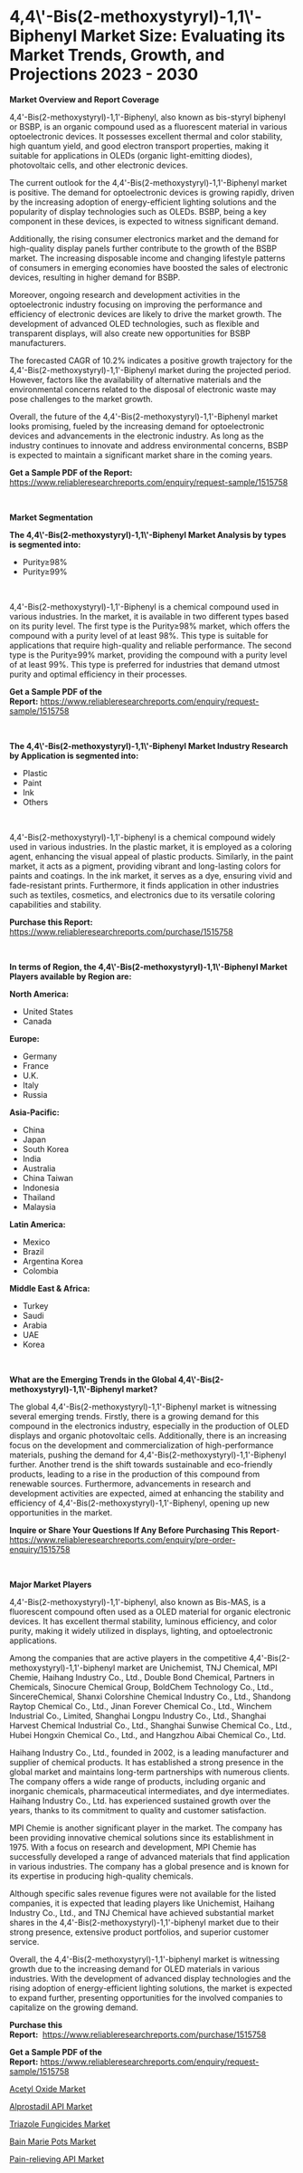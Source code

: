 <p><h1>4,4\'-Bis(2-methoxystyryl)-1,1\'-Biphenyl Market Size: Evaluating its Market Trends, Growth, and Projections 2023 - 2030</h1></p><p><strong>Market Overview and Report Coverage</strong></p>
<p><p>4,4'-Bis(2-methoxystyryl)-1,1'-Biphenyl, also known as bis-styryl biphenyl or BSBP, is an organic compound used as a fluorescent material in various optoelectronic devices. It possesses excellent thermal and color stability, high quantum yield, and good electron transport properties, making it suitable for applications in OLEDs (organic light-emitting diodes), photovoltaic cells, and other electronic devices.</p><p>The current outlook for the 4,4'-Bis(2-methoxystyryl)-1,1'-Biphenyl market is positive. The demand for optoelectronic devices is growing rapidly, driven by the increasing adoption of energy-efficient lighting solutions and the popularity of display technologies such as OLEDs. BSBP, being a key component in these devices, is expected to witness significant demand.</p><p>Additionally, the rising consumer electronics market and the demand for high-quality display panels further contribute to the growth of the BSBP market. The increasing disposable income and changing lifestyle patterns of consumers in emerging economies have boosted the sales of electronic devices, resulting in higher demand for BSBP.</p><p>Moreover, ongoing research and development activities in the optoelectronic industry focusing on improving the performance and efficiency of electronic devices are likely to drive the market growth. The development of advanced OLED technologies, such as flexible and transparent displays, will also create new opportunities for BSBP manufacturers.</p><p>The forecasted CAGR of 10.2% indicates a positive growth trajectory for the 4,4'-Bis(2-methoxystyryl)-1,1'-Biphenyl market during the projected period. However, factors like the availability of alternative materials and the environmental concerns related to the disposal of electronic waste may pose challenges to the market growth.</p><p>Overall, the future of the 4,4'-Bis(2-methoxystyryl)-1,1'-Biphenyl market looks promising, fueled by the increasing demand for optoelectronic devices and advancements in the electronic industry. As long as the industry continues to innovate and address environmental concerns, BSBP is expected to maintain a significant market share in the coming years.</p></p>
<p><strong>Get a Sample PDF of the Report:</strong> <a href="https://www.reliableresearchreports.com/enquiry/request-sample/1515758">https://www.reliableresearchreports.com/enquiry/request-sample/1515758</a></p>
<p>&nbsp;</p>
<p><strong>Market Segmentation</strong></p>
<p><strong>The 4,4\'-Bis(2-methoxystyryl)-1,1\'-Biphenyl Market Analysis by types is segmented into:</strong></p>
<p><ul><li>Purity≥98%</li><li>Purity≥99%</li></ul></p>
<p>&nbsp;</p>
<p><p>4,4'-Bis(2-methoxystyryl)-1,1'-Biphenyl is a chemical compound used in various industries. In the market, it is available in two different types based on its purity level. The first type is the Purity≥98% market, which offers the compound with a purity level of at least 98%. This type is suitable for applications that require high-quality and reliable performance. The second type is the Purity≥99% market, providing the compound with a purity level of at least 99%. This type is preferred for industries that demand utmost purity and optimal efficiency in their processes.</p></p>
<p><strong>Get a Sample PDF of the Report:</strong>&nbsp;<a href="https://www.reliableresearchreports.com/enquiry/request-sample/1515758">https://www.reliableresearchreports.com/enquiry/request-sample/1515758</a></p>
<p>&nbsp;</p>
<p><strong>The 4,4\'-Bis(2-methoxystyryl)-1,1\'-Biphenyl Market Industry Research by Application is segmented into:</strong></p>
<p><ul><li>Plastic</li><li>Paint</li><li>Ink</li><li>Others</li></ul></p>
<p>&nbsp;</p>
<p><p>4,4'-Bis(2-methoxystyryl)-1,1'-biphenyl is a chemical compound widely used in various industries. In the plastic market, it is employed as a coloring agent, enhancing the visual appeal of plastic products. Similarly, in the paint market, it acts as a pigment, providing vibrant and long-lasting colors for paints and coatings. In the ink market, it serves as a dye, ensuring vivid and fade-resistant prints. Furthermore, it finds application in other industries such as textiles, cosmetics, and electronics due to its versatile coloring capabilities and stability.</p></p>
<p><strong>Purchase this Report:</strong>&nbsp; <a href="https://www.reliableresearchreports.com/purchase/1515758">https://www.reliableresearchreports.com/purchase/1515758</a></p>
<p>&nbsp;</p>
<p><strong>In terms of Region, the 4,4\'-Bis(2-methoxystyryl)-1,1\'-Biphenyl Market Players available by Region are:</strong></p>
<p>
    <p> <strong> North America: </strong>
        <ul>
            <li>United States</li>
            <li>Canada</li>
        </ul>
        </p> 
    <p> <strong> Europe: </strong>
        <ul>
            <li>Germany</li>
            <li>France</li>
            <li>U.K.</li>
            <li>Italy</li>
            <li>Russia</li>
        </ul>
        </p> 
    <p> <strong> Asia-Pacific: </strong>
        <ul>
            <li>China</li>
            <li>Japan</li>
            <li>South Korea</li>
            <li>India</li>
            <li>Australia</li>
            <li>China Taiwan</li>
            <li>Indonesia</li>
            <li>Thailand</li>
            <li>Malaysia</li>
        </ul>
        </p> 
    <p> <strong> Latin America: </strong>
        <ul>
            <li>Mexico</li>
            <li>Brazil</li>
            <li>Argentina Korea</li>
            <li>Colombia</li>
        </ul>
        </p> 
    <p> <strong> Middle East & Africa: </strong>
        <ul>
            <li>Turkey</li>
            <li>Saudi</li>
            <li>Arabia</li>
            <li>UAE</li>
            <li>Korea</li>
        </ul>
    </p>
    </p>
<p>&nbsp;</p>
<p><strong>What are the Emerging Trends in the Global 4,4\'-Bis(2-methoxystyryl)-1,1\'-Biphenyl market?</strong></p>
<p><p>The global 4,4'-Bis(2-methoxystyryl)-1,1'-Biphenyl market is witnessing several emerging trends. Firstly, there is a growing demand for this compound in the electronics industry, especially in the production of OLED displays and organic photovoltaic cells. Additionally, there is an increasing focus on the development and commercialization of high-performance materials, pushing the demand for 4,4'-Bis(2-methoxystyryl)-1,1'-Biphenyl further. Another trend is the shift towards sustainable and eco-friendly products, leading to a rise in the production of this compound from renewable sources. Furthermore, advancements in research and development activities are expected, aimed at enhancing the stability and efficiency of 4,4'-Bis(2-methoxystyryl)-1,1'-Biphenyl, opening up new opportunities in the market.</p></p>
<p><strong>Inquire or Share Your Questions If Any Before Purchasing This Report</strong>- <a href="https://www.reliableresearchreports.com/enquiry/pre-order-enquiry/1515758">https://www.reliableresearchreports.com/enquiry/pre-order-enquiry/1515758</a></p>
<p>&nbsp;</p>
<p><strong>Major Market Players</strong></p>
<p><p>4,4'-Bis(2-methoxystyryl)-1,1'-biphenyl, also known as Bis-MAS, is a fluorescent compound often used as a OLED material for organic electronic devices. It has excellent thermal stability, luminous efficiency, and color purity, making it widely utilized in displays, lighting, and optoelectronic applications. </p><p>Among the companies that are active players in the competitive 4,4'-Bis(2-methoxystyryl)-1,1'-biphenyl market are Unichemist, TNJ Chemical, MPI Chemie, Haihang Industry Co., Ltd., Double Bond Chemical, Partners in Chemicals, Sinocure Chemical Group, BoldChem Technology Co., Ltd., SincereChemical, Shanxi Colorshine Chemical Industry Co., Ltd., Shandong Raytop Chemical Co., Ltd., Jinan Forever Chemical Co., Ltd., Winchem Industrial Co., Limited, Shanghai Longpu Industry Co., Ltd., Shanghai Harvest Chemical Industrial Co., Ltd., Shanghai Sunwise Chemical Co., Ltd., Hubei Hongxin Chemical Co., Ltd., and Hangzhou Aibai Chemical Co., Ltd.</p><p>Haihang Industry Co., Ltd., founded in 2002, is a leading manufacturer and supplier of chemical products. It has established a strong presence in the global market and maintains long-term partnerships with numerous clients. The company offers a wide range of products, including organic and inorganic chemicals, pharmaceutical intermediates, and dye intermediates. Haihang Industry Co., Ltd. has experienced sustained growth over the years, thanks to its commitment to quality and customer satisfaction.</p><p>MPI Chemie is another significant player in the market. The company has been providing innovative chemical solutions since its establishment in 1975. With a focus on research and development, MPI Chemie has successfully developed a range of advanced materials that find application in various industries. The company has a global presence and is known for its expertise in producing high-quality chemicals.</p><p>Although specific sales revenue figures were not available for the listed companies, it is expected that leading players like Unichemist, Haihang Industry Co., Ltd., and TNJ Chemical have achieved substantial market shares in the 4,4'-Bis(2-methoxystyryl)-1,1'-biphenyl market due to their strong presence, extensive product portfolios, and superior customer service.</p><p>Overall, the 4,4'-Bis(2-methoxystyryl)-1,1'-biphenyl market is witnessing growth due to the increasing demand for OLED materials in various industries. With the development of advanced display technologies and the rising adoption of energy-efficient lighting solutions, the market is expected to expand further, presenting opportunities for the involved companies to capitalize on the growing demand.</p></p>
<p><strong>Purchase this Report:</strong>&nbsp;&nbsp;<a href="https://www.reliableresearchreports.com/purchase/1515758">https://www.reliableresearchreports.com/purchase/1515758</a></p>
<p></p>
<p><strong>Get a Sample PDF of the Report:</strong>&nbsp;<a href="https://www.reliableresearchreports.com/enquiry/request-sample/1515758">https://www.reliableresearchreports.com/enquiry/request-sample/1515758</a></p>
<p><p><a href="https://medium.com/@fredyconn/acetyl-oxide-market-size-and-market-trends-complete-industry-overview-2023-to-2030-7eddfa4b5628">Acetyl Oxide Market</a></p><p><a href="https://github.com/AKSHATREPORTPRIME/Market-Research-Report-List-1/blob/main/alprostadil-api-market.md">Alprostadil API Market</a></p><p><a href="https://medium.com/@amyjacobi1918/triazole-fungicides-market-comprehensive-assessment-by-type-application-and-geography-d0234da538d2">Triazole Fungicides Market</a></p><p><a href="https://www.linkedin.com/pulse/bain-marie-pots-market-size-2023-2030-global-industrial-analysis-6xcvf/">Bain Marie Pots Market</a></p><p><a href="https://github.com/lilstefpacute/Market-Research-Report-List-1/blob/main/pain-relieving-api-market.md">Pain-relieving API Market</a></p></p>